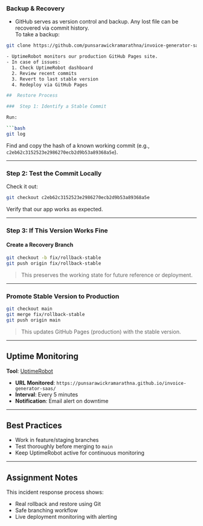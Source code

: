 ### Backup & Recovery

- GitHub serves as version control and backup. Any lost file can be recovered via commit history.  
To take a backup:
```bash
git clone https://github.com/punsarawickramarathna/invoice-generator-saas.git

- UptimeRobot monitors our production GitHub Pages site.
- In case of issues:
  1. Check UptimeRobot dashboard
  2. Review recent commits
  3. Revert to last stable version
  4. Redeploy via GitHub Pages

##  Restore Process

###  Step 1: Identify a Stable Commit

Run:

```bash
git log
```

Find and copy the hash of a known working commit (e.g., `c2eb62c3152523e2986270ecb2d9b53a89368a5e`).

---

###  Step 2: Test the Commit Locally

Check it out:

```bash
git checkout c2eb62c3152523e2986270ecb2d9b53a89368a5e
```

Verify that our app works as expected.

---

### Step 3: If This Version Works Fine

#### Create a Recovery Branch

```bash
git checkout -b fix/rollback-stable
git push origin fix/rollback-stable
```

> This preserves the working state for future reference or deployment.

---

### Promote Stable Version to Production

```bash
git checkout main
git merge fix/rollback-stable
git push origin main
```

> This updates GitHub Pages (production) with the stable version.

---

##  Uptime Monitoring

**Tool**: [UptimeRobot](https://uptimerobot.com)

- **URL Monitored**: `https://punsarawickramarathna.github.io/invoice-generator-saas/`
- **Interval**: Every 5 minutes
- **Notification**: Email alert on downtime

---

## Best Practices

- Work in feature/staging branches
- Test thoroughly before merging to `main`
- Keep UptimeRobot active for continuous monitoring

---

## Assignment Notes

This incident response process shows:

- Real rollback and restore using Git
- Safe branching workflow
- Live deployment monitoring with alerting
